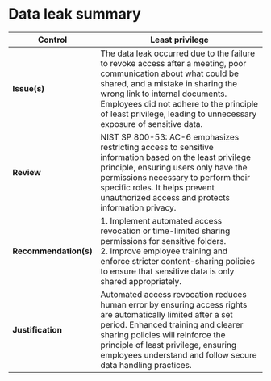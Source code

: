 # **Data leak summary**

| **Control**              | Least privilege |
|--------------------------|-----------------|
| **Issue(s)**             | The data leak occurred due to the failure to revoke access after a meeting, poor communication about what could be shared, and a mistake in sharing the wrong link to internal documents. Employees did not adhere to the principle of least privilege, leading to unnecessary exposure of sensitive data. |
| **Review**               | NIST SP 800-53: AC-6 emphasizes restricting access to sensitive information based on the least privilege principle, ensuring users only have the permissions necessary to perform their specific roles. It helps prevent unauthorized access and protects information privacy. |
| **Recommendation(s)**    | 1. Implement automated access revocation or time-limited sharing permissions for sensitive folders. <br/> 2. Improve employee training and enforce stricter content-sharing policies to ensure that sensitive data is only shared appropriately. |
| **Justification**        | Automated access revocation reduces human error by ensuring access rights are automatically limited after a set period. Enhanced training and clearer sharing policies will reinforce the principle of least privilege, ensuring employees understand and follow secure data handling practices. |

